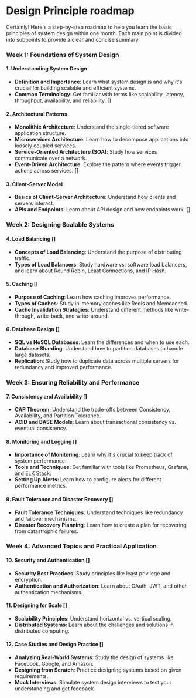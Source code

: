 # Design Principle roadmap
Certainly! Here's a step-by-step roadmap to help you learn the basic principles of system design within one month. Each main point is divided into subpoints to provide a clear and concise summary.

### Week 1: Foundations of System Design

#### 1. Understanding System Design
- **Definition and Importance**: Learn what system design is and why it's crucial for building scalable and efficient systems.
- **Common Terminology**: Get familiar with terms like scalability, latency, throughput, availability, and reliability.
[]
#### 2. Architectural Patterns 
- **Monolithic Architecture**: Understand the single-tiered software application structure.
- **Microservices Architecture**: Learn how to decompose applications into loosely coupled services.
- **Service-Oriented Architecture (SOA)**: Study how services communicate over a network.
- **Event-Driven Architecture**: Explore the pattern where events trigger actions across services.
[]

#### 3. Client-Server Model
- **Basics of Client-Server Architecture**: Understand how clients and servers interact.
- **APIs and Endpoints**: Learn about API design and how endpoints work.
[]
### Week 2: Designing Scalable Systems
#### 4. Load Balancing []
- **Concepts of Load Balancing**: Understand the purpose of distributing traffic.
- **Types of Load Balancers**: Study hardware vs. software load balancers, and learn about Round Robin, Least Connections, and IP Hash.

#### 5. Caching []
- **Purpose of Caching**: Learn how caching improves performance.
- **Types of Caches**: Study in-memory caches like Redis and Memcached.
- **Cache Invalidation Strategies**: Understand different methods like write-through, write-back, and write-around.

#### 6. Database Design []
- **SQL vs NoSQL Databases**: Learn the differences and when to use each.
- **Database Sharding**: Understand how to partition databases to handle large datasets.
- **Replication**: Study how to duplicate data across multiple servers for redundancy and improved performance.

### Week 3: Ensuring Reliability and Performance
#### 7. Consistency and Availability []
- **CAP Theorem**: Understand the trade-offs between Consistency, Availability, and Partition Tolerance.
- **ACID and BASE Models**: Learn about transactional consistency vs. eventual consistency.

#### 8. Monitoring and Logging []
- **Importance of Monitoring**: Learn why it's crucial to keep track of system performance.
- **Tools and Techniques**: Get familiar with tools like Prometheus, Grafana, and ELK Stack.
- **Setting Up Alerts**: Learn how to configure alerts for different performance metrics.

#### 9. Fault Tolerance and Disaster Recovery []
- **Fault Tolerance Techniques**: Understand techniques like redundancy and failover mechanisms.
- **Disaster Recovery Planning**: Learn how to create a plan for recovering from catastrophic failures.

### Week 4: Advanced Topics and Practical Application
#### 10. Security and Authentication []
- **Security Best Practices**: Study principles like least privilege and encryption.
- **Authentication and Authorization**: Learn about OAuth, JWT, and other authentication mechanisms.

#### 11. Designing for Scale []
- **Scalability Principles**: Understand horizontal vs. vertical scaling.
- **Distributed Systems**: Learn about the challenges and solutions in distributed computing.

#### 12. Case Studies and Design Practice []
- **Analyzing Real-World Systems**: Study the design of systems like Facebook, Google, and Amazon.
- **Designing from Scratch**: Practice designing systems based on given requirements.
- **Mock Interviews**: Simulate system design interviews to test your understanding and get feedback.
